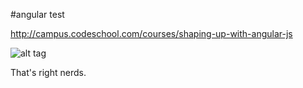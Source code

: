 #angular test

http://campus.codeschool.com/courses/shaping-up-with-angular-js

![alt tag](http://f.cl.ly/items/3Y1s1O1y263i2B1B471h/Screen%20Shot%202014-11-13%20at%204.58.42%20PM.png)

That's right nerds.
